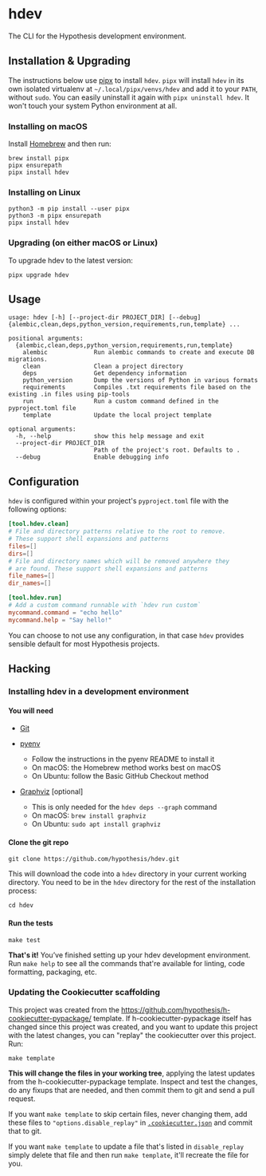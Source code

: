 # hdev

The CLI for the Hypothesis development environment.

Installation & Upgrading
------------------------

The instructions below use [pipx](https://pipxproject.github.io/pipx/) to
install `hdev`. `pipx` will install `hdev` in its own isolated virtualenv at
`~/.local/pipx/venvs/hdev` and add it to your `PATH`, without `sudo`. You can
easily uninstall it again with `pipx uninstall hdev`. It won't touch your
system Python environment at all.

### Installing on macOS

Install [Homebrew](https://brew.sh/) and then run:

```shellsession
brew install pipx
pipx ensurepath
pipx install hdev
```

### Installing on Linux

```shellsession
python3 -m pip install --user pipx
python3 -m pipx ensurepath
pipx install hdev
```

### Upgrading (on either macOS or Linux)

To upgrade hdev to the latest version:

```shellsession
pipx upgrade hdev
```

Usage
-----

```
usage: hdev [-h] [--project-dir PROJECT_DIR] [--debug] {alembic,clean,deps,python_version,requirements,run,template} ...

positional arguments:
  {alembic,clean,deps,python_version,requirements,run,template}
    alembic             Run alembic commands to create and execute DB migrations.
    clean               Clean a project directory
    deps                Get dependency information
    python_version      Dump the versions of Python in various formats
    requirements        Compiles .txt requirements file based on the existing .in files using pip-tools
    run                 Run a custom command defined in the pyproject.toml file
    template            Update the local project template

optional arguments:
  -h, --help            show this help message and exit
  --project-dir PROJECT_DIR
                        Path of the project's root. Defaults to .
  --debug               Enable debugging info
```

Configuration
-------------

`hdev` is configured within your project's `pyproject.toml` file with the following options:

```toml
[tool.hdev.clean]
# File and directory patterns relative to the root to remove.
# These support shell expansions and patterns
files=[]
dirs=[]
# File and directory names which will be removed anywhere they
# are found. These support shell expansions and patterns
file_names=[]
dir_names=[]

[tool.hdev.run]
# Add a custom command runnable with `hdev run custom`
mycommand.command = "echo hello"
mycommand.help = "Say hello!"
```

You can choose to not use any configuration, in that case `hdev` provides
sensible default for most Hypothesis projects.

Hacking
-------

### Installing hdev in a development environment

#### You will need

* [Git](https://git-scm.com/)

* [pyenv](https://github.com/pyenv/pyenv)
  * Follow the instructions in the pyenv README to install it
  * On macOS: the Homebrew method works best on macOS
  * On Ubuntu: follow the Basic GitHub Checkout method

* [Graphviz](https://graphviz.org/) \[optional\]
  * This is only needed for the `hdev deps --graph` command
  * On macOS: `brew install graphviz`
  * On Ubuntu: `sudo apt install graphviz`

#### Clone the git repo

```terminal
git clone https://github.com/hypothesis/hdev.git
```

This will download the code into a `hdev` directory
in your current working directory. You need to be in the
`hdev` directory for the rest of the installation
process:

```terminal
cd hdev
```

#### Run the tests

```terminal
make test
```

**That's it!** You’ve finished setting up your hdev
development environment. Run `make help` to see all the commands that're
available for linting, code formatting, packaging, etc.

### Updating the Cookiecutter scaffolding

This project was created from the
https://github.com/hypothesis/h-cookiecutter-pypackage/ template.
If h-cookiecutter-pypackage itself has changed since this project was created, and
you want to update this project with the latest changes, you can "replay" the
cookiecutter over this project. Run:

```terminal
make template
```

**This will change the files in your working tree**, applying the latest
updates from the h-cookiecutter-pypackage template. Inspect and test the
changes, do any fixups that are needed, and then commit them to git and send a
pull request.

If you want `make template` to skip certain files, never changing them, add
these files to `"options.disable_replay"` in
[`.cookiecutter.json`](.cookiecutter.json) and commit that to git.

If you want `make template` to update a file that's listed in `disable_replay`
simply delete that file and then run `make template`, it'll recreate the file
for you.
